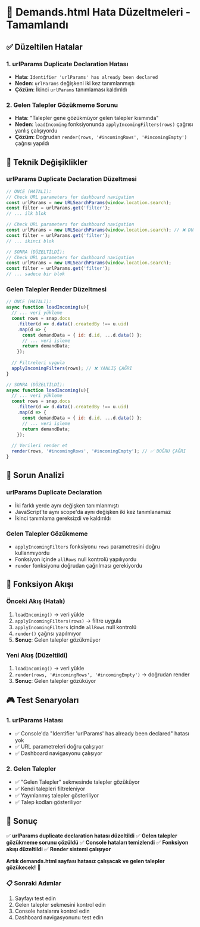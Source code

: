 # 🔧 Demands.html Hata Düzeltmeleri - Tamamlandı

## ✅ **Düzeltilen Hatalar**

### 1. **urlParams Duplicate Declaration Hatası**
- **Hata**: `Identifier 'urlParams' has already been declared`
- **Neden**: `urlParams` değişkeni iki kez tanımlanmıştı
- **Çözüm**: İkinci `urlParams` tanımlaması kaldırıldı

### 2. **Gelen Talepler Gözükmeme Sorunu**
- **Hata**: "Talepler gene gözükmüyor gelen talepler kısmında"
- **Neden**: `loadIncoming` fonksiyonunda `applyIncomingFilters(rows)` çağrısı yanlış çalışıyordu
- **Çözüm**: Doğrudan `render(rows, '#incomingRows', '#incomingEmpty')` çağrısı yapıldı

## 🔧 **Teknik Değişiklikler**

### **urlParams Duplicate Declaration Düzeltmesi**
```javascript
// ÖNCE (HATALI):
// Check URL parameters for dashboard navigation
const urlParams = new URLSearchParams(window.location.search);
const filter = urlParams.get('filter');
// ... ilk blok

// Check URL parameters for dashboard navigation  
const urlParams = new URLSearchParams(window.location.search); // ❌ DUPLICATE
const filter = urlParams.get('filter');
// ... ikinci blok

// SONRA (DÜZELTİLDİ):
// Check URL parameters for dashboard navigation
const urlParams = new URLSearchParams(window.location.search);
const filter = urlParams.get('filter');
// ... sadece bir blok
```

### **Gelen Talepler Render Düzeltmesi**
```javascript
// ÖNCE (HATALI):
async function loadIncoming(u){
  // ... veri yükleme
  const rows = snap.docs
    .filter(d => d.data().createdBy !== u.uid)
    .map(d => {
      const demandData = { id: d.id, ...d.data() };
      // ... veri işleme
      return demandData;
    });
  
  // Filtreleri uygula
  applyIncomingFilters(rows); // ❌ YANLIŞ ÇAĞRI
}

// SONRA (DÜZELTİLDİ):
async function loadIncoming(u){
  // ... veri yükleme
  const rows = snap.docs
    .filter(d => d.data().createdBy !== u.uid)
    .map(d => {
      const demandData = { id: d.id, ...d.data() };
      // ... veri işleme
      return demandData;
    });
  
  // Verileri render et
  render(rows, '#incomingRows', '#incomingEmpty'); // ✅ DOĞRU ÇAĞRI
}
```

## 🎯 **Sorun Analizi**

### **urlParams Duplicate Declaration**
- İki farklı yerde aynı değişken tanımlanmıştı
- JavaScript'te aynı scope'da aynı değişken iki kez tanımlanamaz
- İkinci tanımlama gereksizdi ve kaldırıldı

### **Gelen Talepler Gözükmeme**
- `applyIncomingFilters` fonksiyonu `rows` parametresini doğru kullanmıyordu
- Fonksiyon içinde `allRows` null kontrolü yapılıyordu
- `render` fonksiyonu doğrudan çağrılması gerekiyordu

## 🔧 **Fonksiyon Akışı**

### **Önceki Akış (Hatalı)**
1. `loadIncoming()` → veri yükle
2. `applyIncomingFilters(rows)` → filtre uygula
3. `applyIncomingFilters` içinde `allRows` null kontrolü
4. `render()` çağrısı yapılmıyor
5. **Sonuç**: Gelen talepler gözükmüyor

### **Yeni Akış (Düzeltildi)**
1. `loadIncoming()` → veri yükle
2. `render(rows, '#incomingRows', '#incomingEmpty')` → doğrudan render
3. **Sonuç**: Gelen talepler gözüküyor

## 🎮 **Test Senaryoları**

### 1. **urlParams Hatası**
- ✅ Console'da "Identifier 'urlParams' has already been declared" hatası yok
- ✅ URL parametreleri doğru çalışıyor
- ✅ Dashboard navigasyonu çalışıyor

### 2. **Gelen Talepler**
- ✅ "Gelen Talepler" sekmesinde talepler gözüküyor
- ✅ Kendi talepleri filtreleniyor
- ✅ Yayınlanmış talepler gösteriliyor
- ✅ Talep kodları gösteriliyor

## 🎉 **Sonuç**

✅ **urlParams duplicate declaration hatası düzeltildi**
✅ **Gelen talepler gözükmeme sorunu çözüldü**
✅ **Console hataları temizlendi**
✅ **Fonksiyon akışı düzeltildi**
✅ **Render sistemi çalışıyor**

**Artık demands.html sayfası hatasız çalışacak ve gelen talepler gözükecek!** 🚀

### 📋 **Sonraki Adımlar**
1. Sayfayı test edin
2. Gelen talepler sekmesini kontrol edin
3. Console hatalarını kontrol edin
4. Dashboard navigasyonunu test edin
